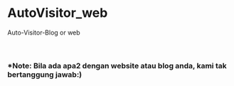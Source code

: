 # AutoVisitor_web
Auto-Visitor-Blog or web
<br><br><br>
<img src="Screenshot from 2020-03-20 13-10-44.png" alt>
<br>
<h3>*Note: Bila ada apa2 dengan website atau blog anda, kami tak bertanggung jawab:)</h3>
